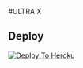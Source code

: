 #ULTRA X

## Deploy
[![Deploy To Heroku](https://www.herokucdn.com/deploy/button.svg)](https://dashboard.heroku.com/new?button-url=https%3A%2F%2Fgithub.com%Meow-Userbot%meow_ub%2FHEROKU&template=https%3A%2F%2Fgithub.com%Meow-Userbot%meow_ub%2FHEROKU)
